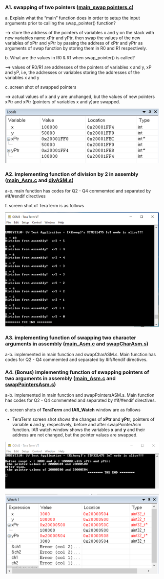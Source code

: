 ### A1. swapping of two pointers ([main_swap pointers.c](https://github.com/khkim607/embsys310/blob/main/assignment05/main_swap%20pointers.c))

a. Explain what the “main” function does in order to setup the input arguments prior to calling the swap_pointer() function?
   
**-->**  store the address of the pointers of variables  x and y on the stack with new variables name xPtr and yPtr, then swap the values of the new variables of xPtr and yPtr by passing the address of xPtr and yPtr as arguments of swap function by storing them in R0 and R1 respectively.
   
b. What are the values in R0 & R1 when swap_pointer() is called?

**-->** values of R0/R1 are addresses of the pointers of variables x and y, xP and yP, i.e, the addresses or variables storing the addresses of the variables x and y

c. screen shot of swapped pointers

**-->** actual values of x and y are unchanged, but the values of new pointers xPtr and xPtr (pointers of variables x and y)are swapped.  

![Swapped pointers](https://github.com/khkim607/embsys310/blob/main/assignment05/Capture_of_screen_shot_of_swapped_pointer_example.PNG)


### A2.  implementing function of division by 2 in assembly ([main_Asm.c](https://github.com/khkim607/embsys310/blob/main/assignment05/main_Asm.c) and [divASM.s](https://github.com/khkim607/embsys310/blob/main/assignment05/divAsm.s))

a-e.  main function has codes for Q2 - Q4 commemted and separated by #if/#endif directives

f. screen shot of TeraTerm is as follows

![Swapped pointers](https://github.com/khkim607/embsys310/blob/main/assignment05/A05_Q2_Div2_Screenshot.PNG)

### A3.  implementing function of swapping two character arguments in assembly ([main_Asm.c](https://github.com/khkim607/embsys310/blob/main/assignment05/main_Asm.c) and [swapCharAsm.s](https://github.com/khkim607/embsys310/blob/main/assignment05/swapCharAsm.s)) 

a-b. implemented in main function and swapCharASM.s. Main function has codes for Q2 - Q4 commemted and separated by #if/#endif directives.


### A4.  (Bonus) implementing function of swapping pointers of two arguments in assembly ([main_Asm.c](https://github.com/khkim607/embsys310/blob/main/assignment05/main_Asm.c) and [swapPointersAsm.s](https://github.com/khkim607/embsys310/blob/main/assignment05/swapPointersAsm.s)) 

a-b. implemented in main function and swapPointersASM.s. Main function has codes for Q2 - Q4 commemted and separated by #if/#endif directives.

c. screen shots of **TeraTerm** and **IAR_Watch** window are as follows

- TeraTerm screen shot shows the changes of **xPtr** and **yPtr**, pointers of variable **x** and **y**, respectively, before and after swapPointerAsm function. IAR watch window shows the variables **x** and **y** and their address are not changed, but the pointer values are swapped. 

![Swapped pointers](https://github.com/khkim607/embsys310/blob/main/assignment05/A05_Q4_swapPointersASM_TeraTerm.png)

![Swapped pointers](https://github.com/khkim607/embsys310/blob/main/assignment05/A05_Q4_swapPointersASM_IAR_Watch.png)



